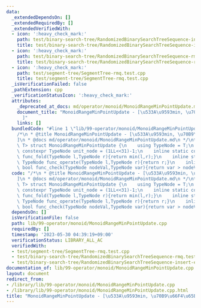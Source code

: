 ```yaml
---
data:
  _extendedDependsOn: []
  _extendedRequiredBy: []
  _extendedVerifiedWith:
  - icon: ':heavy_check_mark:'
    path: test/binary-search-tree/RandomizedBinarySearchTreeSequence-insert-erase.test.cpp
    title: test/binary-search-tree/RandomizedBinarySearchTreeSequence-insert-erase.test.cpp
  - icon: ':heavy_check_mark:'
    path: test/binary-search-tree/RandomizedBinarySearchTreeSequence-rmq.test.cpp
    title: test/binary-search-tree/RandomizedBinarySearchTreeSequence-rmq.test.cpp
  - icon: ':heavy_check_mark:'
    path: test/segment-tree/SegmentTree-rmq.test.cpp
    title: test/segment-tree/SegmentTree-rmq.test.cpp
  _isVerificationFailed: false
  _pathExtension: cpp
  _verificationStatusIcon: ':heavy_check_mark:'
  attributes:
    _deprecated_at_docs: md/operator/monoid/MonoidRangeMinPointUpdate.md
    document_title: "MonoidRangeMinPointUpdate - [\u533A\u9593min, \u70B9\u66F4\u65B0\
      ]"
    links: []
  bundledCode: "#line 1 \"lib/99-operator/monoid/MonoidRangeMinPointUpdate.cpp\"\n\
    /*\n * @title MonoidRangeMinPointUpdate - [\u533A\u9593min, \u70B9\u66F4\u65B0\
    ]\n * @docs md/operator/monoid/MonoidRangeMinPointUpdate.md\n */\ntemplate<class\
    \ T> struct MonoidRangeMinPointUpdate {\n    using TypeNode = T;\n    inline static\
    \ constexpr TypeNode unit_node = (1LL<<31)-1;\n    inline static constexpr TypeNode\
    \ func_fold(TypeNode l,TypeNode r){return min(l,r);}\n    inline static constexpr\
    \ TypeNode func_operate(TypeNode l,TypeNode r){return r;}\n    inline static constexpr\
    \ bool func_check(TypeNode nodeVal,TypeNode var){return var > nodeVal;}\n};\n"
  code: "/*\n * @title MonoidRangeMinPointUpdate - [\u533A\u9593min, \u70B9\u66F4\u65B0\
    ]\n * @docs md/operator/monoid/MonoidRangeMinPointUpdate.md\n */\ntemplate<class\
    \ T> struct MonoidRangeMinPointUpdate {\n    using TypeNode = T;\n    inline static\
    \ constexpr TypeNode unit_node = (1LL<<31)-1;\n    inline static constexpr TypeNode\
    \ func_fold(TypeNode l,TypeNode r){return min(l,r);}\n    inline static constexpr\
    \ TypeNode func_operate(TypeNode l,TypeNode r){return r;}\n    inline static constexpr\
    \ bool func_check(TypeNode nodeVal,TypeNode var){return var > nodeVal;}\n};"
  dependsOn: []
  isVerificationFile: false
  path: lib/99-operator/monoid/MonoidRangeMinPointUpdate.cpp
  requiredBy: []
  timestamp: '2023-05-30 04:39:19+09:00'
  verificationStatus: LIBRARY_ALL_AC
  verifiedWith:
  - test/segment-tree/SegmentTree-rmq.test.cpp
  - test/binary-search-tree/RandomizedBinarySearchTreeSequence-rmq.test.cpp
  - test/binary-search-tree/RandomizedBinarySearchTreeSequence-insert-erase.test.cpp
documentation_of: lib/99-operator/monoid/MonoidRangeMinPointUpdate.cpp
layout: document
redirect_from:
- /library/lib/99-operator/monoid/MonoidRangeMinPointUpdate.cpp
- /library/lib/99-operator/monoid/MonoidRangeMinPointUpdate.cpp.html
title: "MonoidRangeMinPointUpdate - [\u533A\u9593min, \u70B9\u66F4\u65B0]"
---
```

